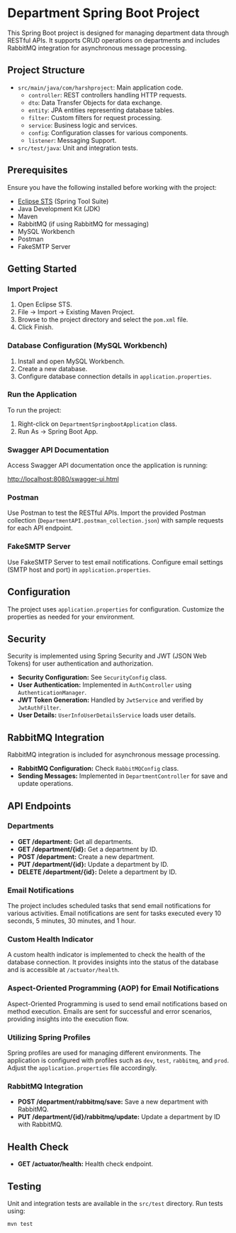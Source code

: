 # Department Spring Boot Project

This Spring Boot project is designed for managing department data through RESTful APIs. It supports CRUD operations on departments and includes RabbitMQ integration for asynchronous message processing.

## Project Structure

- `src/main/java/com/harshproject`: Main application code.
  - `controller`: REST controllers handling HTTP requests.
  - `dto`: Data Transfer Objects for data exchange.
  - `entity`: JPA entities representing database tables.
  - `filter`: Custom filters for request processing.
  - `service`: Business logic and services.
  - `config`: Configuration classes for various components.
  - `listener`: Messaging Support.
- `src/test/java`: Unit and integration tests.

## Prerequisites

Ensure you have the following installed before working with the project:

- [Eclipse STS](https://spring.io/tools) (Spring Tool Suite)
- Java Development Kit (JDK)
- Maven
- RabbitMQ (if using RabbitMQ for messaging)
- MySQL Workbench
- Postman
- FakeSMTP Server

## Getting Started

### Import Project

1. Open Eclipse STS.
2. File -> Import -> Existing Maven Project.
3. Browse to the project directory and select the `pom.xml` file.
4. Click Finish.

### Database Configuration (MySQL Workbench)

1. Install and open MySQL Workbench.
2. Create a new database.
3. Configure database connection details in `application.properties`.

### Run the Application

To run the project:

1. Right-click on `DepartmentSpringbootApplication` class.
2. Run As -> Spring Boot App.

### Swagger API Documentation

Access Swagger API documentation once the application is running:

[http://localhost:8080/swagger-ui.html](http://localhost:8080/swagger-ui.html)

### Postman

Use Postman to test the RESTful APIs. Import the provided Postman collection (`DepartmentAPI.postman_collection.json`) with sample requests for each API endpoint.

### FakeSMTP Server

Use FakeSMTP Server to test email notifications. Configure email settings (SMTP host and port) in `application.properties`.

## Configuration

The project uses `application.properties` for configuration. Customize the properties as needed for your environment.

## Security

Security is implemented using Spring Security and JWT (JSON Web Tokens) for user authentication and authorization.

- **Security Configuration:** See `SecurityConfig` class.
- **User Authentication:** Implemented in `AuthController` using `AuthenticationManager`.
- **JWT Token Generation:** Handled by `JwtService` and verified by `JwtAuthFilter`.
- **User Details:** `UserInfoUserDetailsService` loads user details.

## RabbitMQ Integration

RabbitMQ integration is included for asynchronous message processing.

- **RabbitMQ Configuration:** Check `RabbitMQConfig` class.
- **Sending Messages:** Implemented in `DepartmentController` for save and update operations.

## API Endpoints

### Departments

- **GET /department:** Get all departments.
- **GET /department/{id}:** Get a department by ID.
- **POST /department:** Create a new department.
- **PUT /department/{id}:** Update a department by ID.
- **DELETE /department/{id}:** Delete a department by ID.

### Email Notifications

The project includes scheduled tasks that send email notifications for various activities. Email notifications are sent for tasks executed every 10 seconds, 5 minutes, 30 minutes, and 1 hour.

### Custom Health Indicator

A custom health indicator is implemented to check the health of the database connection. It provides insights into the status of the database and is accessible at `/actuator/health`.

### Aspect-Oriented Programming (AOP) for Email Notifications

Aspect-Oriented Programming is used to send email notifications based on method execution. Emails are sent for successful and error scenarios, providing insights into the execution flow.

### Utilizing Spring Profiles

Spring profiles are used for managing different environments. The application is configured with profiles such as `dev`, `test`, `rabbitmq`, and `prod`. Adjust the `application.properties` file accordingly.

### RabbitMQ Integration

- **POST /department/rabbitmq/save:** Save a new department with RabbitMQ.
- **PUT /department/{id}/rabbitmq/update:** Update a department by ID with RabbitMQ.

## Health Check

- **GET /actuator/health:** Health check endpoint.

## Testing

Unit and integration tests are available in the `src/test` directory. Run tests using:

```bash
mvn test
